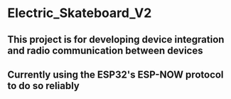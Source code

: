 # Electric_Skateboard_V2

## This project is for developing device integration and radio communication between devices
## Currently using the ESP32's ESP-NOW protocol to do so reliably